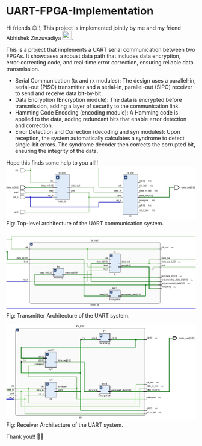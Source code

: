 # UART-FPGA-Implementation

Hi friends 😉!!,
This project is implemented jointly by me and my friend Abhishek Zinzuvadiya [<img src="https://cdn.jsdelivr.net/gh/devicons/devicon/icons/linkedin/linkedin-original.svg" height="24" width="24"/>](https://www.linkedin.com/in/abhishek-zinzuvadiya/).

This is a project that implements a UART serial communication between two FPGAs. It showcases a robust data path that includes data encryption, error-correcting code, and real-time error correction, ensuring reliable data transmission.
- Serial Communication (tx and rx modules): The design uses a parallel-in, serial-out (PISO) transmitter and a serial-in, parallel-out (SIPO) receiver to send and receive data bit-by-bit.
- Data Encryption (Encryption module): The data is encrypted before transmission, adding a layer of security to the communication link.
- Hamming Code Encoding (encoding module): A Hamming code is applied to the data, adding redundant bits that enable error detection and correction.
- Error Detection and Correction (decoding and syn modules): Upon reception, the system automatically calculates a syndrome to detect single-bit errors. The syndrome decoder then corrects the corrupted bit, ensuring the integrity of the data.

Hope this finds some help to you all!!
![Top level Schematic](/Implementation_images/top.JPG)
Fig: Top-level architecture of the UART communication system.

![Transmitter Schematic](/Implementation_images/tx_module.JPG)
Fig: Transmitter Architecture of the UART system.

![Receiver Schematic](/Implementation_images/rx_module.JPG)
Fig: Receiver Architecture of the UART system.

Thank you!! 🤜🤛